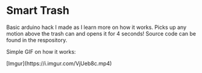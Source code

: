 <h1>Smart Trash</h1>

<p>Basic arduino hack I made as I learn more on how it works. Picks up any motion above the trash can and opens it for 4 seconds! Source code can be found in the respository.</p>

<p>Simple GIF on how it works: </p>
[Imgur](https://i.imgur.com/VjUeb8c.mp4)
